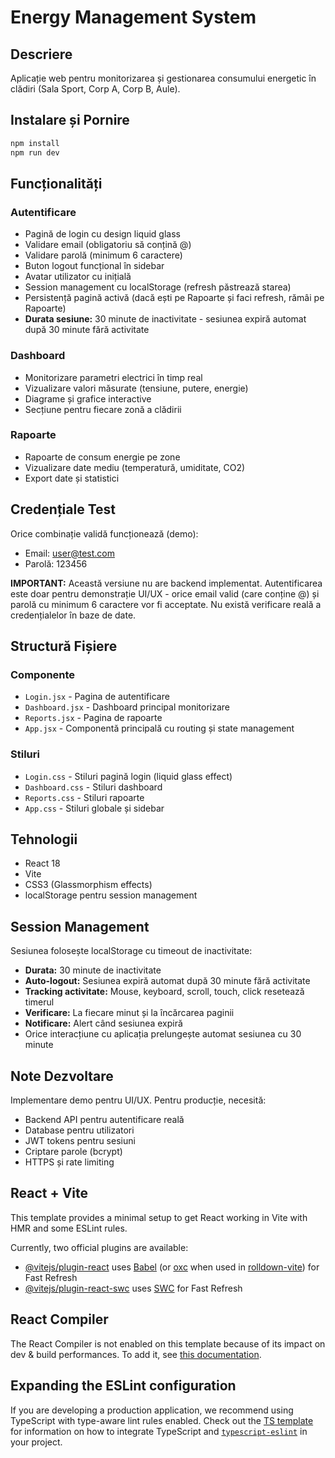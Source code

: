 # Energy Management System

## Descriere
Aplicație web pentru monitorizarea și gestionarea consumului energetic în clădiri (Sala Sport, Corp A, Corp B, Aule).

## Instalare și Pornire
```bash
npm install
npm run dev
```

## Funcționalități

### Autentificare
- Pagină de login cu design liquid glass
- Validare email (obligatoriu să conțină @)
- Validare parolă (minimum 6 caractere)
- Buton logout funcțional în sidebar
- Avatar utilizator cu inițială
- Session management cu localStorage (refresh păstrează starea)
- Persistență pagină activă (dacă ești pe Rapoarte și faci refresh, rămâi pe Rapoarte)
- **Durata sesiune:** 30 minute de inactivitate - sesiunea expiră automat după 30 minute fără activitate

### Dashboard
- Monitorizare parametri electrici în timp real
- Vizualizare valori măsurate (tensiune, putere, energie)
- Diagrame și grafice interactive
- Secțiune pentru fiecare zonă a clădirii

### Rapoarte
- Rapoarte de consum energie pe zone
- Vizualizare date mediu (temperatură, umiditate, CO2)
- Export date și statistici

## Credențiale Test
Orice combinație validă funcționează (demo):
- Email: user@test.com
- Parolă: 123456

**IMPORTANT:** Această versiune nu are backend implementat. Autentificarea este doar pentru demonstrație UI/UX - orice email valid (care conține @) și parolă cu minimum 6 caractere vor fi acceptate. Nu există verificare reală a credențialelor în baze de date.

## Structură Fișiere

### Componente
- `Login.jsx` - Pagina de autentificare
- `Dashboard.jsx` - Dashboard principal monitorizare
- `Reports.jsx` - Pagina de rapoarte
- `App.jsx` - Componentă principală cu routing și state management

### Stiluri
- `Login.css` - Stiluri pagină login (liquid glass effect)
- `Dashboard.css` - Stiluri dashboard
- `Reports.css` - Stiluri rapoarte
- `App.css` - Stiluri globale și sidebar

## Tehnologii
- React 18
- Vite
- CSS3 (Glassmorphism effects)
- localStorage pentru session management

## Session Management
Sesiunea folosește localStorage cu timeout de inactivitate:
- **Durata:** 30 minute de inactivitate
- **Auto-logout:** Sesiunea expiră automat după 30 minute fără activitate
- **Tracking activitate:** Mouse, keyboard, scroll, touch, click resetează timerul
- **Verificare:** La fiecare minut și la încărcarea paginii
- **Notificare:** Alert când sesiunea expiră
- Orice interacțiune cu aplicația prelungește automat sesiunea cu 30 minute

## Note Dezvoltare
Implementare demo pentru UI/UX. Pentru producție, necesită:
- Backend API pentru autentificare reală
- Database pentru utilizatori
- JWT tokens pentru sesiuni
- Criptare parole (bcrypt)
- HTTPS și rate limiting

## React + Vite

This template provides a minimal setup to get React working in Vite with HMR and some ESLint rules.

Currently, two official plugins are available:

- [@vitejs/plugin-react](https://github.com/vitejs/vite-plugin-react/blob/main/packages/plugin-react) uses [Babel](https://babeljs.io/) (or [oxc](https://oxc.rs) when used in [rolldown-vite](https://vite.dev/guide/rolldown)) for Fast Refresh
- [@vitejs/plugin-react-swc](https://github.com/vitejs/vite-plugin-react/blob/main/packages/plugin-react-swc) uses [SWC](https://swc.rs/) for Fast Refresh

## React Compiler

The React Compiler is not enabled on this template because of its impact on dev & build performances. To add it, see [this documentation](https://react.dev/learn/react-compiler/installation).

## Expanding the ESLint configuration

If you are developing a production application, we recommend using TypeScript with type-aware lint rules enabled. Check out the [TS template](https://github.com/vitejs/vite/tree/main/packages/create-vite/template-react-ts) for information on how to integrate TypeScript and [`typescript-eslint`](https://typescript-eslint.io) in your project.

```
